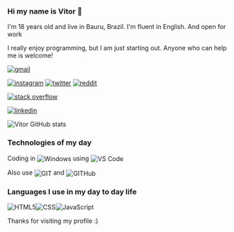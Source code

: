 ### Hi my name is Vitor 👊
I'm 18 years old and live in Bauru, Brazil. I'm fluent in English. And open for work 

I really enjoy programming, but I am just starting out. Anyone who can help me is welcome! 

[![gmail](https://img.shields.io/badge/Gmail-D14836?style=for-the-badge&logo=gmail&logoColor=white)](https://mail.google.com/mail/u/0/#inbox?compose=DmwnWrRpdCsgdSHWdKGkRctWCKBJfrNhzwvmrgNWznRtRgsCSzVjBZcsRbLQKJgtKzlQdcxSfbwV) 

[![instagram](https://img.shields.io/badge/Instagram-E4405F?style=for-the-badge&logo=instagram&logoColor=white)](https://instagram.com/_viitorodrigues) 
[![twitter](https://img.shields.io/badge/Twitter-1DA1F2?style=for-the-badge&logo=twitter&logoColor=white)](https://twitter.com/vit0_fps) 
[![reddit](https://img.shields.io/badge/Reddit-FF4500?style=for-the-badge&logo=reddit&logoColor=white)](https://www.reddit.com/user/vit0_FPS) 

[![stack overflow](https://img.shields.io/badge/Stack_Overflow-FE7A16?style=for-the-badge&logo=stack-overflow&logoColor=white)](https://stackoverflow.com/users/20928236/vitor-dev18) 

[![linkedin](https://img.shields.io/badge/LinkedIn-0077B5?style=for-the-badge&logo=linkedin&logoColor=white)](https://www.linkedin.com/in/vitor-rodrigues-ferreira-87662a212/) 

![Vitor GitHub stats](https://github-readme-stats.vercel.app/api?username=vitordev18&show_icons=true&theme=dracula)

### Technologies of my day

Coding in <img align="center" alt="Windows" src= "https://img.shields.io/badge/Windows-0078D6?style=for-the-badge&logo=windows&logoColor=white" /> using <img align="center" alt="VS Code" src= "https://img.shields.io/badge/Visual_Studio_Code-0078D4?style=for-the-badge&logo=visual%20studio%20code&logoColor=white" />

Also use  <img align="center" alt="GIT" src= "https://img.shields.io/badge/GIT-E44C30?style=for-the-badge&logo=git&logoColor=white" /> and <img align="center" alt="GITHub" src= "https://img.shields.io/badge/GitHub-100000?style=for-the-badge&logo=github&logoColor=white" />

### Languages I use in my day to day life
<div style="display:flex"><br/>
    <img align="center" alt="HTML5" src="https://img.shields.io/badge/HTML5-E34F26?style=for-the-badge&logo=html5&logoColor=white"/>
    <img align="center" alt="CSS" src="https://img.shields.io/badge/CSS-239120?&style=for-the-badge&logo=css3&logoColor=white"/>
    <img align="center" alt="JavaScript" src="https://img.shields.io/badge/JavaScript-323330?style=for-the-badge&logo=javascript&logoColor=F7DF1E"/>
</div>



Thanks for visiting my profile :)
